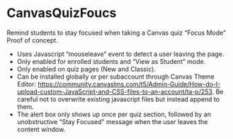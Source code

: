 # CanvasQuizFoucs
Remind students to stay focused when taking a Canvas quiz
“Focus Mode” Proof of concept.

 - Uses Javascript “mouseleave” event to detect a user leaving the page.
 - Only enabled for enrolled students and “View as Student” mode.
 - Only enabled on quiz pages (New and Classic).
 - Can be installed globally or per subaccount through Canvas Theme Editor: https://community.canvaslms.com/t5/Admin-Guide/How-do-I-upload-custom-JavaScript-and-CSS-files-to-an-account/ta-p/253. Be careful not to overwrite existing javascript files but instead append to them.
 - The alert box only shows up once per quiz section, followed by an unobstructive “Stay Focused" message when the user leaves the content window.

